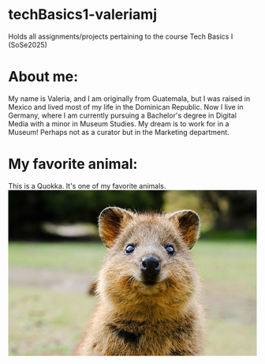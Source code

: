 # techBasics1-valeriamj
 Holds all assignments/projects pertaining to the course Tech Basics I (SoSe2025)

# About me:
My name is Valeria, and I am originally from Guatemala, but I was raised in Mexico and lived most of my life in the Dominican Republic.
Now I live in Germany, where I am currently pursuing a Bachelor's degree in Digital Media with a minor in Museum Studies.
My dream is to work for in a Museum! Perhaps not as a curator but in the Marketing department. 

# My favorite animal:
This is a Quokka. It's one of my favorite animals.
![quokka.jpeg](images/quokka.jpeg)
